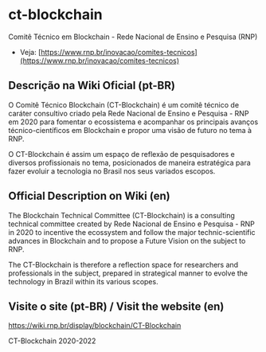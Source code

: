 # ct-blockchain
Comitê Técnico em Blockchain - Rede Nacional de Ensino e Pesquisa (RNP)

- Veja: [https://www.rnp.br/inovacao/comites-tecnicos](https://www.rnp.br/inovacao/comites-tecnicos)

## Descrição na Wiki Oficial (pt-BR)

O Comitê Técnico Blockchain (CT-Blockchain) é um comitê técnico de caráter consultivo criado pela Rede Nacional de Ensino e Pesquisa - RNP em 2020 para fomentar o ecossistema e acompanhar os principais avanços técnico-científicos em Blockchain e propor uma visão de futuro no tema à RNP.

O CT-Blockchain é assim um espaço de reflexão de pesquisadores e diversos profissionais no tema, posicionados de maneira estratégica para fazer evoluir a tecnologia no Brasil nos seus variados escopos.

## Official Description on Wiki (en)

The Blockchain Technical Committee (CT-Blockchain) is a consulting technical committee created by Rede Nacional de Ensino e Pesquisa - RNP in 2020 to incentive the ecossystem and follow the major technic-scientific advances in Blockchain and to propose a Future Vision on the subject to RNP.

The CT-Blockchain is therefore a reflection space for researchers and professionals in the subject, prepared in strategical manner to evolve the technology in Brazil within its various scopes.

## Visite o site (pt-BR) / Visit the website (en)

https://wiki.rnp.br/display/blockchain/CT-Blockchain

CT-Blockchain 2020-2022
